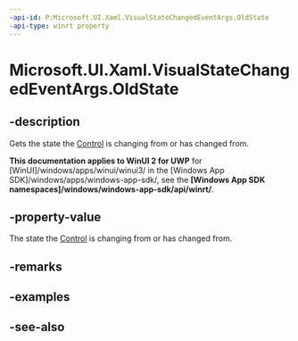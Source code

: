 ```yaml
---
-api-id: P:Microsoft.UI.Xaml.VisualStateChangedEventArgs.OldState
-api-type: winrt property
---
```


<!-- Property syntax
public Windows.UI.Xaml.VisualState OldState { get;  set; }
-->

# Microsoft.UI.Xaml.VisualStateChangedEventArgs.OldState

## -description
Gets the state the [Control](../microsoft.ui.xaml.controls/control.md) is changing from or has changed from.

**This documentation applies to WinUI 2 for UWP** for [WinUI]/windows/apps/winui/winui3/ in the [Windows App SDK]/windows/apps/windows-app-sdk/, see the **[Windows App SDK namespaces]/windows/windows-app-sdk/api/winrt/**.

## -property-value
The state the [Control](../microsoft.ui.xaml.controls/control.md) is changing from or has changed from.

## -remarks

## -examples

## -see-also
